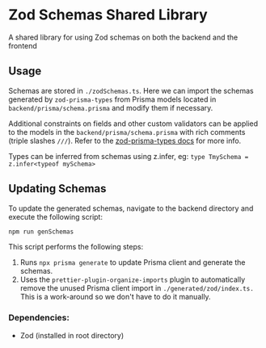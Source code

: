 # Zod Schemas Shared Library

A shared library for using Zod schemas on both the backend and the frontend

## Usage
Schemas are stored in `./zodSchemas.ts`. Here we can import the schemas generated by `zod-prisma-types` from Prisma models located in `backend/prisma/schema.prisma` and modify them if necessary.

Additional constraints on fields and other custom validators can be applied to the models in the `backend/prisma/schema.prisma` with rich comments (triple slashes `///`). Refer to the [zod-prisma-types docs](https://github.com/chrishoermann/zod-prisma-types#field-validators) for more info.

Types can be inferred from schemas using z.infer, eg: `type TmySchema = z.infer<typeof mySchema>`

## Updating Schemas

To update the generated schemas, navigate to the backend directory and execute the following script:

```bash
npm run genSchemas
```

This script performs the following steps:

1. Runs `npx prisma generate` to update Prisma client and generate the schemas.
2. Uses the `prettier-plugin-organize-imports` plugin to automatically remove the unused Prisma client import in `./generated/zod/index.ts.` This is a work-around so we don't have to do it manually.

### Dependencies: 

- Zod (installed in root directory)



